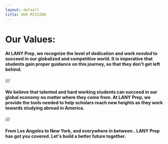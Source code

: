 ```yaml
---
layout: default
title: OUR MISSION
---
```


# Our Values:

#### At LANY Prep, we recognize the level of dedication and work *needed* to succeed in our globalized and competitive world. It is imperative that students gain proper guidance on this journey, so that they don't get left behind.

///

#### We believe that talented and hard working students can succeed in our global economy no matter where they come from. At LANY Prep, we provide the tools needed to help scholars reach new heights as they work towards studying abroad in America.

///

#### From Los Angeles to New York, and everywhere in between.. LANY Prep has got you covered. Let's build a better future together.
